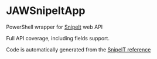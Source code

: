 # JAWSnipeItApp
PowerShell wrapper for [SnipeIt](https://snipeitapp.com/) web API

Full API coverage, including fields support.

Code is automatically generated from the [SnipeIT reference](https://snipe-it.readme.io/reference)
